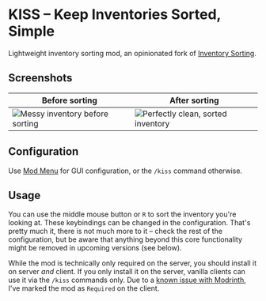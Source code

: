 # KISS – Keep Inventories Sorted, Simple

Lightweight inventory sorting mod, an opinionated fork of [Inventory Sorting](https://modrinth.com/mod/inventory-sorting).

## Screenshots

| Before sorting | After sorting |
|----------------|---------------|
| ![Messy inventory before sorting](https://cdn.modrinth.com/data/FbHSPTyF/images/08380e05b921fe4c09b4785341fc3b0545358e07.png) | ![Perfectly clean, sorted inventory](https://cdn.modrinth.com/data/FbHSPTyF/images/4e10f256933a0a36cc401ac90269fc19d5a5b149.png) |

## Configuration

Use [Mod Menu](https://modrinth.com/mod/modmenu) for GUI configuration, or the `/kiss` command otherwise.

## Usage

You can use the middle mouse button or `R` to sort the inventory you're looking at. These keybindings can be changed in
the configuration. That's pretty much it, there is not much more to it – check the rest of the configuration, but be
aware that anything beyond this core functionality might be removed in upcoming versions (see below).

While the mod is technically only required on the server, you should install it on server _and_ client. If you only
install it on the server, vanilla clients can use it via the `/kiss` commands only. Due to a [known issue with Modrinth](https://github.com/modrinth/knossos/issues/1612),
I've marked the mod as `Required` on the client.